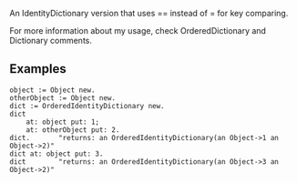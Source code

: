 An IdentityDictionary version that uses == instead of = for key comparing.For more information about my usage, check OrderedDictionary and Dictionary comments.Examples------------------	object := Object new.	otherObject := Object new.	dict := OrderedIdentityDictionary new.	dict		at: object put: 1;		at: otherObject put: 2.	dict.		"returns: an OrderedIdentityDictionary(an Object->1 an Object->2)"	dict at: object put: 3.	dict 		"returns: an OrderedIdentityDictionary(an Object->3 an Object->2)"